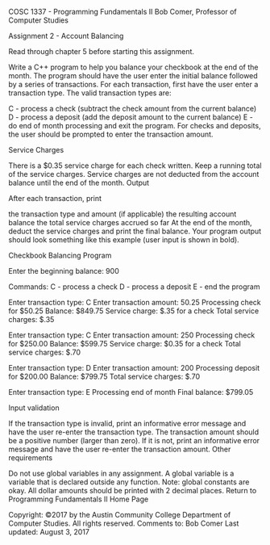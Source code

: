 COSC 1337 - Programming Fundamentals II
Bob Comer, Professor of Computer Studies

Assignment 2 - Account Balancing

Read through chapter 5 before starting this assignment.

Write a C++ program to help you balance your checkbook at the end of the month. The program should have the user enter the initial balance followed by a series of transactions. For each transaction, first have the user enter a transaction type. The valid transaction types are:

C - process a check (subtract the check amount from the current balance)
D - process a deposit (add the deposit amount to the current balance)
E - do end of month processing and exit the program.
For checks and deposits, the user should be prompted to enter the transaction amount.

Service Charges

There is a $0.35 service charge for each check written. Keep a running total of the service charges.
Service charges are not deducted from the account balance until the end of the month.
Output

After each transaction, print

the transaction type and amount (if applicable)
the resulting account balance
the total service charges accrued so far
At the end of the month, deduct the service charges and print the final balance. Your program output should look something like this example (user input is shown in bold).

Checkbook Balancing Program

Enter the beginning balance: 900

Commands:
C - process a check
D - process a deposit
E - end the program

Enter transaction type: C
Enter transaction amount: 50.25
Processing check for $50.25
Balance: $849.75
Service charge: $.35 for a check
Total service charges: $.35

Enter transaction type: C
Enter transaction amount: 250
Processing check for $250.00
Balance: $599.75
Service charge: $0.35 for a check
Total service charges: $.70

Enter transaction type: D
Enter transaction amount: 200
Processing deposit for $200.00
Balance: $799.75
Total service charges: $.70

Enter transaction type: E
Processing end of month
Final balance: $799.05

 

Input validation

If the transaction type is invalid, print an informative error message and have the user re-enter the transaction type.
The transaction amount should be a positive number (larger than zero). If it is not, print an informative error message and have the user re-enter the transaction amount.
Other requirements

Do not use global variables in any assignment. A global variable is a variable that is declared outside any function. Note: global constants are okay.
All dollar amounts should be printed with 2 decimal places.
Return to Programming Fundamentals II Home Page

Copyright: ©2017 by the Austin Community College
Department of Computer Studies. All rights reserved.
Comments to: Bob Comer
Last updated: August 3, 2017